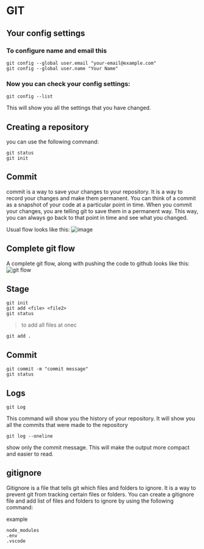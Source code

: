 # GIT

## Your config settings

### To configure name and email this

```
git config --global user.email "your-email@example.com"
git config --global user.name "Your Name"
```

### Now you can check your config settings:

```
git config --list
```

This will show you all the settings that you have changed.

## Creating a repository

you can use the following command:

```
git status
git init
```

## Commit

commit is a way to save your changes to your repository. It is a way to record your changes and make them permanent. You can think of a commit as a snapshot of your code at a particular point in time. When you commit your changes, you are telling git to save them in a permanent way. This way, you can always go back to that point in time and see what you changed.

Usual flow looks like this:
![image](https://docs.chaicode.com/_astro/commit.CZ_pUUof_1Y9b3g.svg)

## Complete git flow

A complete git flow, along with pushing the code to github looks like this:
![git flow](https://docs.chaicode.com/_astro/gitflow.CjDHzFoj_dc900.svg)

## Stage

```
git init
git add <file> <file2>
git status
```

> to add all files at onec

```
git add .
```

## Commit

```
git commit -m "commit message"
git status
```

## Logs

```
git Log
```

This command will show you the history of your repository. It will show you all the commits that were made to the repository

```
git log --oneline
```

show only the commit message. This will make the output more compact and easier to read.

## gitignore

Gitignore is a file that tells git which files and folders to ignore. It is a way to prevent git from tracking certain files or folders. You can create a gitignore file and add list of files and folders to ignore by using the following command:

example

```
node_modules
.env
.vscode
```
